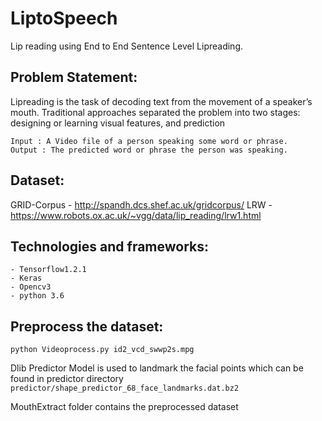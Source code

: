 # LiptoSpeech
Lip reading using End to End Sentence Level Lipreading.

## Problem Statement:

Lipreading is the task of decoding text from the movement of a speaker’s mouth.
Traditional approaches separated the problem into two stages: designing or learning visual features, and prediction

    Input : A Video file of a person speaking some word or phrase.
    Output : The predicted word or phrase the person was speaking.

## Dataset:
   GRID-Corpus - http://spandh.dcs.shef.ac.uk/gridcorpus/
   LRW - https://www.robots.ox.ac.uk/~vgg/data/lip_reading/lrw1.html

## Technologies and frameworks:
    - Tensorflow1.2.1
    - Keras
    - Opencv3
    - python 3.6

## Preprocess the dataset:
    python Videoprocess.py id2_vcd_swwp2s.mpg
    
Dlib Predictor Model is used to landmark the facial points which can be found in predictor directory
``predictor/shape_predictor_68_face_landmarks.dat.bz2``

MouthExtract folder contains the preprocessed dataset
